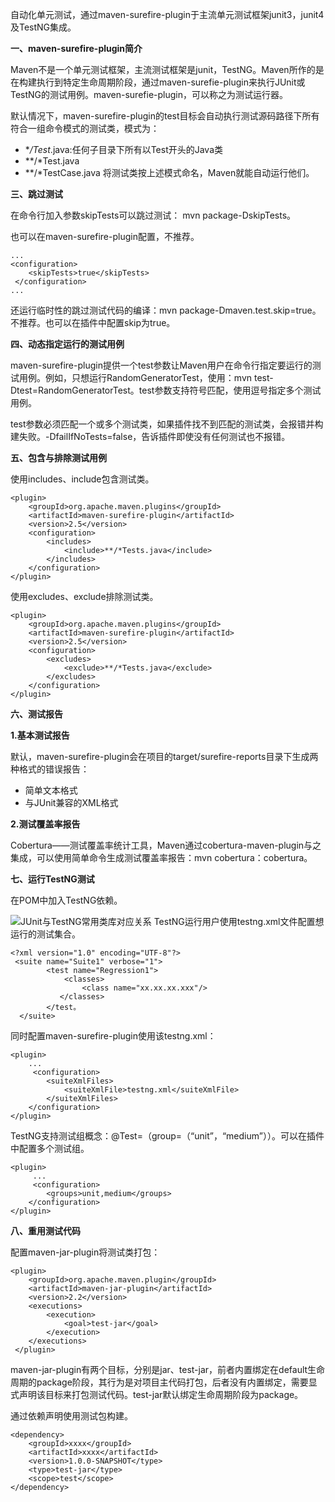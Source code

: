 自动化单元测试，通过maven-surefire-plugin于主流单元测试框架junit3，junit4及TestNG集成。

**一、maven-surefire-plugin简介**

Maven不是一个单元测试框架，主流测试框架是junit，TestNG。Maven所作的是在构建执行到特定生命周期阶段，通过maven-surefie-plugin来执行JUnit或TestNG的测试用例。maven-surefie-plugin，可以称之为测试运行器。

默认情况下，maven-surefire-plugin的test目标会自动执行测试源码路径下所有符合一组命令模式的测试类，模式为：
- **/Test*.java:任何子目录下所有以Test开头的Java类
- **/*Test.java
- **/*TestCase.java
将测试类按上述模式命名，Maven就能自动运行他们。

**三、跳过测试**

在命令行加入参数skipTests可以跳过测试：
mvn package-DskipTests。

也可以在maven-surefire-plugin配置，不推荐。
```
...
<configuration>
    <skipTests>true</skipTests>
 </configuration>
...
```

还运行临时性的跳过测试代码的编译：mvn package-Dmaven.test.skip=true。不推荐。也可以在插件中配置skip为true。

**四、动态指定运行的测试用例**

maven-surefire-plugin提供一个test参数让Maven用户在命令行指定要运行的测试用例。例如，只想运行RandomGeneratorTest，使用：mvn test-Dtest=RandomGeneratorTest。test参数支持符号匹配，使用逗号指定多个测试用例。

test参数必须匹配一个或多个测试类，如果插件找不到匹配的测试类，会报错并构建失败。-DfailIfNoTests=false，告诉插件即使没有任何测试也不报错。

**五、包含与排除测试用例**

使用includes、include包含测试类。
```
<plugin>
    <groupId>org.apache.maven.plugins</groupId>
    <artifactId>maven-surefire-plugin</artifactId>
    <version>2.5</version>
    <configuration>
        <includes>
            <include>**/*Tests.java</include>
        </includes>
    </configuration>
</plugin>
```
使用excludes、exclude排除测试类。
```
<plugin>
    <groupId>org.apache.maven.plugins</groupId>
    <artifactId>maven-surefire-plugin</artifactId>
    <version>2.5</version>
    <configuration>
        <excludes>
            <exclude>**/*Tests.java</exclude>
        </excludes>
    </configuration>
</plugin>
```

**六、测试报告**

**1.基本测试报告**

默认，maven-surefire-plugin会在项目的target/surefire-reports目录下生成两种格式的错误报告：
- 简单文本格式
- 与JUnit兼容的XML格式

**2.测试覆盖率报告**

Cobertura——测试覆盖率统计工具，Maven通过cobertura-maven-plugin与之集成，可以使用简单命令生成测试覆盖率报告：mvn cobertura：cobertura。

**七、运行TestNG测试**

在POM中加入TestNG依赖。

![JUnit与TestNG常用类库对应关系](https://upload-images.jianshu.io/upload_images/9449419-604849c8d2779c4a.png?imageMogr2/auto-orient/strip%7CimageView2/2/w/1240)
TestNG运行用户使用testng.xml文件配置想运行的测试集合。
```
<?xml version="1.0" encoding="UTF-8"?>
 <suite name="Suite1" verbose="1">
        <test name="Regression1">
            <classes>
                <class name="xx.xx.xx.xxx"/>
           </classes>
        </test。
  </suite>
```
同时配置maven-surefire-plugin使用该testng.xml：
```
<plugin>
    ...
     <configuration>
        <suiteXmlFiles>
            <suiteXmlFile>testng.xml</suiteXmlFile>
        </suiteXmlFiles>
    </configuration>
</plugin>
```
TestNG支持测试组概念：@Test=（group=（“unit”，“medium”））。可以在插件中配置多个测试组。
```
<plugin>
     ...
     <configuration>
        <groups>unit,medium</groups>
    </configuration>
</plugin>
```

**八、重用测试代码**

配置maven-jar-plugin将测试类打包：
```
<plugin>
    <groupId>org.apache.maven.plugin</groupId>
    <artifactId>maven-jar-plugin</artifactId>
    <version>2.2</version>
    <executions>
        <execution>
            <goal>test-jar</goal>
        </execution>
    </executions>
 </plugin>
 ```
maven-jar-plugin有两个目标，分别是jar、test-jar，前者内置绑定在default生命周期的package阶段，其行为是对项目主代码打包，后者没有内置绑定，需要显式声明该目标来打包测试代码。test-jar默认绑定生命周期阶段为package。

通过依赖声明使用测试包构建。
```
<dependency>
    <groupId>xxxx</groupId>
    <artifactId>xxxx</artifactId>
    <version>1.0.0-SNAPSHOT</type>
    <type>test-jar</type>
    <scope>test</scope>
</dependency>
```
